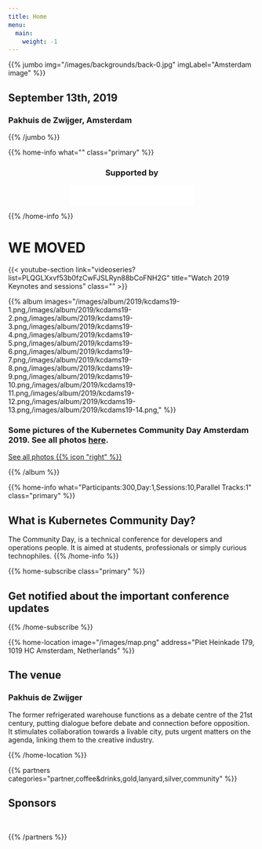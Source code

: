 ```yaml
---
title: Home
menu:
  main:
    weight: -1
---
```


<!-- JUMBO -->
{{% jumbo img="/images/backgrounds/back-0.jpg" imgLabel="Amsterdam image" %}}

## September 13th, 2019

### Pakhuis de Zwijger, Amsterdam

<!-- <a class="btn primary btn-lg" href="https://sessionize.com/cndams2019/">
    <svg class="icon ticket"><use xlink:href="#cfp"></use></svg>Submit your talk
</a> -->

{{% /jumbo %}}

<!-- CNCF LOGO -->
{{% home-info what="" class="primary" %}}

<h3 style="text-align:center;">Supported by</h2>
<img src="/images/logos/cncf-white.png" alt="cncf-logo" style="width:50%;margin-left:auto;margin-right:auto;display: block;"/>

{{% /home-info %}}

# WE MOVED

<!-- YOUTUBE SECTION -->
{{< youtube-section link="videoseries?list=PLQGLXxvf53b0fzCwFJSLRyn88bCoFNH2G" title="Watch 2019 Keynotes and sessions" class="" >}}



<!-- ALBUM SECTION -->

{{% album images="/images/album/2019/kcdams19-1.png,/images/album/2019/kcdams19-2.png,/images/album/2019/kcdams19-3.png,/images/album/2019/kcdams19-4.png,/images/album/2019/kcdams19-5.png,/images/album/2019/kcdams19-6.png,/images/album/2019/kcdams19-7.png,/images/album/2019/kcdams19-8.png,/images/album/2019/kcdams19-9.png,/images/album/2019/kcdams19-10.png,/images/album/2019/kcdams19-11.png,/images/album/2019/kcdams19-12.png,/images/album/2019/kcdams19-13.png,/images/album/2019/kcdams19-14.png," %}}

### Some pictures of the **Kubernetes Community Day Amsterdam 2019**. See all photos **[here](https://500px.com/cloudnativeams/galleries/kubernetes-community-day-amsterdam-2019)**.

<a class="btn primary" target="_blank" rel="noopener" href="https://500px.com/cloudnativeams/galleries/kubernetes-community-day-amsterdam-2019">
    See all photos
    {{% icon "right" %}}
</a>

{{% /album  %}}


<!-- INFO -->
{{% home-info what="Participants:300,Day:1,Sessions:10,Parallel Tracks:1" class="primary" %}}

## What is Kubernetes Community Day?

The Community Day, is a technical conference for developers and operations people.
It is aimed at students, professionals or simply curious technophiles.
{{% /home-info %}}

<!-- SPEAKERS -->
<!-- BREAKS JUMBO IMAGE
{{% home-speakers %}}
## Featured Speakers

{{< button-link label="Submit a presentation"
                url="https://conference-hall.io/public/event/HJRThubF4uYPkb7jSUxi"
                icon="cfp" >}}

{{< button-link label="See all speakers"
                url="./speakers"
                icon="right" >}}

{{% /home-speakers %}}
-->


<!-- NOTIFICATION -->
{{% home-subscribe  class="primary" %}} <!--   class="primary"  -->

## Get notified about the important conference updates

{{% /home-subscribe %}}

<!-- THE MAP -->
{{% home-location
    image="/images/map.png"
    address="Piet Heinkade 179, 1019 HC Amsterdam, Netherlands" %}}

## The venue

### Pakhuis de Zwijger

The former refrigerated warehouse functions as a debate centre of the 21st century, putting dialogue before debate and connection before opposition. It stimulates collaboration towards a livable city, puts urgent matters on the agenda, linking them to the creative industry.

{{% /home-location %}}

{{% partners categories="partner,coffee&drinks,gold,lanyard,silver,community" %}}

## Sponsors 

<br />

{{% /partners %}}

